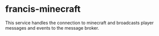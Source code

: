 # francis-minecraft

This service handles the connection to minecraft and broadcasts player messages and events to the message broker.

